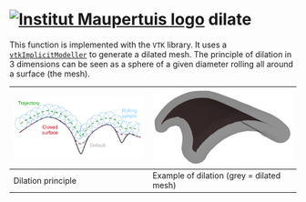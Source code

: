  [![Institut Maupertuis logo](https://avatars1.githubusercontent.com/u/12760694?v=3&s=80)](http://www.institutmaupertuis.fr) dilate
===

This function is implemented with the `VTK` library. It uses a [`vtkImplicitModeller`](http://www.vtk.org/doc/release/7.0/html/classvtkImplicitModeller.html) to generate a dilated mesh.
The principle of dilation in 3 dimensions can be seen as a sphere of a given diameter rolling all around a surface (the mesh).

![dilation](dilation.png)                   | ![dilate](dilate.png)
------------------------------------------- | ------------------------------
Dilation principle                          | Example of dilation (grey = dilated mesh)

